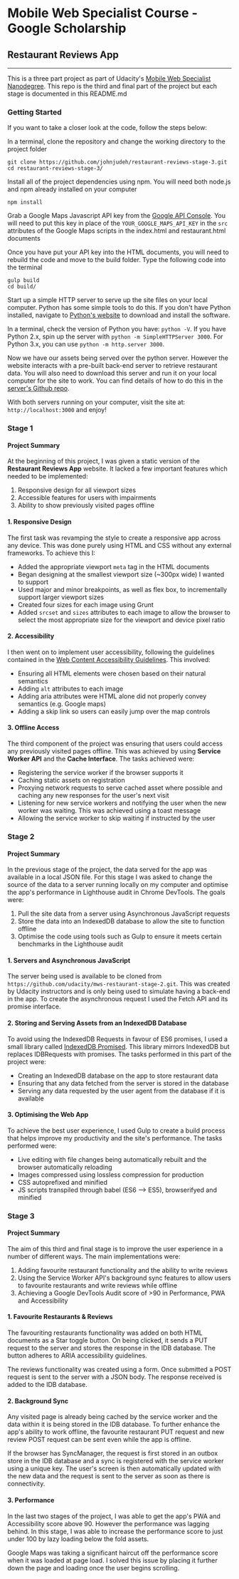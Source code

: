 # Mobile Web Specialist Course - Google Scholarship
## Restaurant Reviews App
---

This is a three part project as part of Udacity's [Mobile Web Specialist Nanodegree](https://www.udacity.com/course/mobile-web-specialist-nanodegree--nd024).
This repo is the third and final part of the project but each stage is documented
in this README.md

### Getting Started

If you want to take a closer look at the code, follow the steps below:

In a terminal, clone the repository and change the working directory to the project
folder
```
git clone https://github.com/johnjudeh/restaurant-reviews-stage-3.git
cd restaurant-reviews-stage-3/
```

Install all of the project dependencies using npm. You will need both node.js and
npm already installed on your computer
```
npm install
```

Grab a Google Maps Javascript API key from the
[Google API Console](https://console.developers.google.com/apis/). You will need
to put this key in place of the `YOUR_GOOGLE_MAPS_API_KEY` in the `src` attributes
of the Google Maps scripts in the index.html and restaurant.html documents

Once you have put your API key into the HTML documents, you will need to rebuild the code
and move to the build folder. Type the following code into the terminal
```
gulp build
cd build/
```

Start up a simple HTTP server to serve up the site files on your local computer. Python
has some simple tools to do this. If you don't have Python installed, navigate to
[Python's website](https://www.python.org/) to download and install the software.

In a terminal, check the version of Python you have: `python -V`. If you have Python 2.x,
spin up the server with `python -m SimpleHTTPServer 3000`. For Python 3.x, you can use
`python -m http.server 3000`.

Now we have our assets being served over the python server. However the website
interacts with a pre-built back-end server to retrieve restaurant data. You will
also need to download this server and run it on your local computer for the site
to work. You can find details of how to do this in the [server's Github repo](https://github.com/udacity/mws-restaurant-stage-3).

With both servers running on your computer, visit the site at: `http://localhost:3000`
and enjoy!

### Stage 1

#### Project Summary

At the beginning of this project, I was given a static version of the **Restaurant
Reviews App** website. It lacked a few important features which needed to be implemented:

1. Responsive design for all viewport sizes
2. Accessible features for users with impairments
3. Ability to show previously visited pages offline

#### 1. Responsive Design

The first task was revamping the style to create a responsive app across any device.
This was done purely using HTML and CSS without any external frameworks. To achieve
this I:

- Added the appropriate viewport `meta` tag in the HTML documents
- Began designing at the smallest viewport size (~300px wide) I wanted to support
- Used major and minor breakpoints, as well as flex box, to incrementally support
  larger viewport sizes
- Created four sizes for each image using Grunt
- Added `srcset` and `sizes` attributes to each image to allow the browser to select
  the most appropriate size for the viewport and device pixel ratio

#### 2. Accessibility

I then went on to implement user accessibility, following the guidelines contained
in the [Web Content Accessibility Guidelines](https://www.w3.org/TR/WCAG20/). This
involved:

- Ensuring all HTML elements were chosen based on their natural semantics
- Adding `alt` attributes to each image
- Adding aria attributes were HTML alone did not properly convey semantics (e.g.
  Google maps)
- Adding a skip link so users can easily jump over the map controls

#### 3. Offline Access

The third component of the project was ensuring that users could access any
previously visited pages offline. This was achieved by using **Service Worker API**
and the **Cache Interface**. The tasks achieved were:

- Registering the service worker if the browser supports it
- Caching static assets on registration
- Proxying network requests to serve cached asset where possible and caching any
  new responses for the user's next visit
- Listening for new service workers and notifying the user when the new worker
  was waiting. This was achieved using a toast message
- Allowing the service worker to skip waiting if instructed by the user

### Stage 2

#### Project Summary

In the previous stage of the project, the data served for the app was available
in a local JSON file. For this stage I was asked to change the source of the data
to a server running locally on my computer and optimise the app's performance in
Lighthouse audit in Chrome DevTools. The goals were:

1. Pull the site data from a server using Asynchronous JavaScript requests
2. Store the data into an IndexedDB database to allow the site to function offline
3. Optimise the code using tools such as Gulp to ensure it meets certain benchmarks
in the Lighthouse audit

#### 1. Servers and Asynchronous JavaScript

The server being used is available to be cloned from
`https://github.com/udacity/mws-restaurant-stage-2.git`. This was created by Udacity
instructors and is only being used to simulate having a back-end in the app. To
create the asynchronous request I used the Fetch API and its promise interface.

#### 2. Storing and Serving Assets from an IndexedDB Database

To avoid using the IndexedDB Requests in favour of ES6 promises, I used a small
library called [IndexedDB Promised](https://github.com/jakearchibald/idb). This
library mirrors IndexedDB but replaces IDBRequests with promises. The tasks
performed in this part of the project were:

- Creating an IndexedDB database on the app to store restaurant data
- Ensuring that any data fetched from the server is stored in the database
- Serving any data requested by the user agent from the database if it is available

#### 3. Optimising the Web App

To achieve the best user experience, I used Gulp to create a build process that
helps improve my productivity and the site's performance. The tasks performed were:

- Live editing with file changes being automatically rebuilt and the browser automatically
reloading
- Images compressed using lossless compression for production
- CSS autoprefixed and minified
- JS scripts transpiled through babel (ES6 --> ES5), browserifyed and minified

### Stage 3

#### Project Summary

The aim of this third and final stage is to improve the user experience in a
number of different ways. The main implementations were:

1. Adding favourite restaurant functionality and the ability to write reviews
2. Using the Service Worker API's background sync features to allow users to
favourite restaurants and write reviews while offline
3. Achieving a Google DevTools Audit score of >90 in Performance, PWA
and Accessibility

#### 1. Favourite Restaurants & Reviews

The favouriting restaurants functionality was added on both HTML documents as a Star
toggle button. On being clicked, it sends a PUT request to the server and stores
the response in the IDB database. The button adheres to ARIA accessibility guidelines.

The reviews functionality was created using a form. Once submitted a POST request is
sent to the server with a JSON body. The response received is added to the IDB database.

#### 2. Background Sync

Any visited page is already being cached by the service worker and the data within it
is being stored in the IDB database. To further enhance the app's ability to work offline,
the favourite restaurant PUT request and new review POST request can be sent even while
the app is offline.

If the browser has SyncManager, the request is first stored in an outbox store in the
IDB database and a sync is registered with the service worker using a unique key.
The user's screen is then automatically updated with the new data and the request is
sent to the server as soon as there is connectivity.

#### 3. Performance

In the last two stages of the project, I was able to get the app's PWA and
Accessibility score above 90. However the performance was lagging behind. In this
stage, I was able to increase the performance score to just under 100 by lazy loading
below the fold assets.

Google Maps was taking a significant haircut off the performance score
when it was loaded at page load. I solved this issue by placing it further down the
page and loading once the user begins scrolling.
